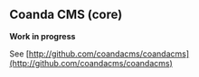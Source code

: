 ## Coanda CMS (core)

**Work in progress**

See [http://github.com/coandacms/coandacms](http://github.com/coandacms/coandacms)
